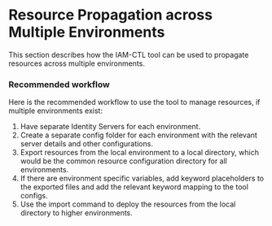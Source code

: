 # Resource Propagation across Multiple Environments

This section describes how the IAM-CTL tool can be used to propagate resources across multiple environments.

### Recommended workflow
Here is the recommended workflow to use the tool to manage resources, if multiple environments exist:
1. Have separate Identity Servers for each environment.
2. Create a separate config folder for each environment with the relevant server details and other configurations.
3. Export resources from the local environment to a local directory, which would be the common resource configuration directory for all environments.
4. If there are environment specific variables, add keyword placeholders to the exported files and add the relevant keyword mapping to the tool configs.
5. Use the import command to deploy the resources from the local directory to higher environments.

